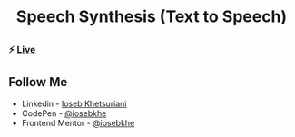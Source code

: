 ##

<h1 align="center"> Speech Synthesis (Text to Speech) </h1>

##

### ⚡ [Live](https://iosebkhe.github.io/Javascript30/23%20-%20Speech%20Synthesis/index.html)

## Follow Me

- Linkedin - [Ioseb Khetsuriani](https://www.linkedin.com/in/ioseb-khetsuriani-1831801b5/)
- CodePen - [@iosebkhe](https://codepen.io/iosebkhe)
- Frontend Mentor - [@iosebkhe](https://www.frontendmentor.io/profile/iosebkhe)
